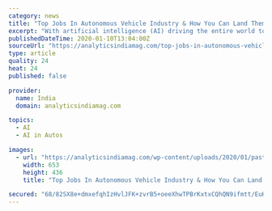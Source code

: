 ```yaml
---
category: news
title: "Top Jobs In Autonomous Vehicle Industry & How You Can Land Them"
excerpt: "With artificial intelligence (AI) driving the entire world towards a mobility ... This tech relies on a diverse set of sensors like LIDARs, cameras and radars. Companies like Waymo, Tata and others who are in the autonomous vehicle development industry ..."
publishedDateTime: 2020-01-10T13:04:00Z
sourceUrl: "https://analyticsindiamag.com/top-jobs-in-autonomous-vehicle-industry-how-you-can-land-them/"
type: article
quality: 24
heat: 24
published: false

provider:
  name: India
  domain: analyticsindiamag.com

topics:
  - AI
  - AI in Autos

images:
  - url: "https://analyticsindiamag.com/wp-content/uploads/2020/01/pasted-image-0-10.png"
    width: 653
    height: 436
    title: "Top Jobs In Autonomous Vehicle Industry & How You Can Land Them"

secured: "68/82SX8e+dmxefqhIzHvlJFK+zvrB5+oeeXhwTPBrKxtxCQhQN9ifmtt/EuH06fe9ei9xompNFG2l26XPIVJifurzSHOKp8X2XmSycM4qt1CF6hgAnF6ka4NlbZHY96WfRrYt7yK1mY8D7N+ftR5JdTkctE+wRd3YWAh4egRXidUKlTqGawJctn9mXXT5iAeT9XWKsskW3nPlF6HDYseOv74nHMbfBXxDzgeaZxVmkufQUMjZ/ErV8t6TqQDsL1MeTbPly4T+Qlu98qQ2Pa9IMD2rH4NL0M+xf8tRw+5YUO+9Grdn37q0WA402KDsU1EQJRaF70MhtHd/Ddde22vQeVWzK2T28I8U1KAwsKaGtHI6TaPTr0V9Qu9AUt+AW1yEE5mHpJRAQV5YMWQ7/V+zvWTEF/zWHjwHfu9d0aPvP0/dUbPpb/qTKcVHSPq+hJbT0wwff3PnhuFJjgS+GwWQ==;ARYSuGhcMlNXXziuBIKgwg=="
---
```


